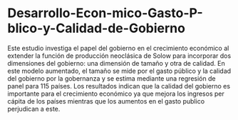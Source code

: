 # Desarrollo-Econ-mico-Gasto-P-blico-y-Calidad-de-Gobierno
Este estudio investiga el papel del gobierno en el crecimiento económico al extender la función de producción neoclásica de Solow para incorporar dos dimensiones del gobierno: una dimensión de tamaño y otra de calidad. En este modelo aumentado, el tamaño se mide por el gasto público y la calidad del gobierno por la gobernanza y se estima mediante una regresión de panel para 115 países. Los resultados indican que la calidad del gobierno es importante para el crecimiento económico ya que mejora los ingresos per cápita de los países mientras que los aumentos en el gasto publico perjudican a este.
